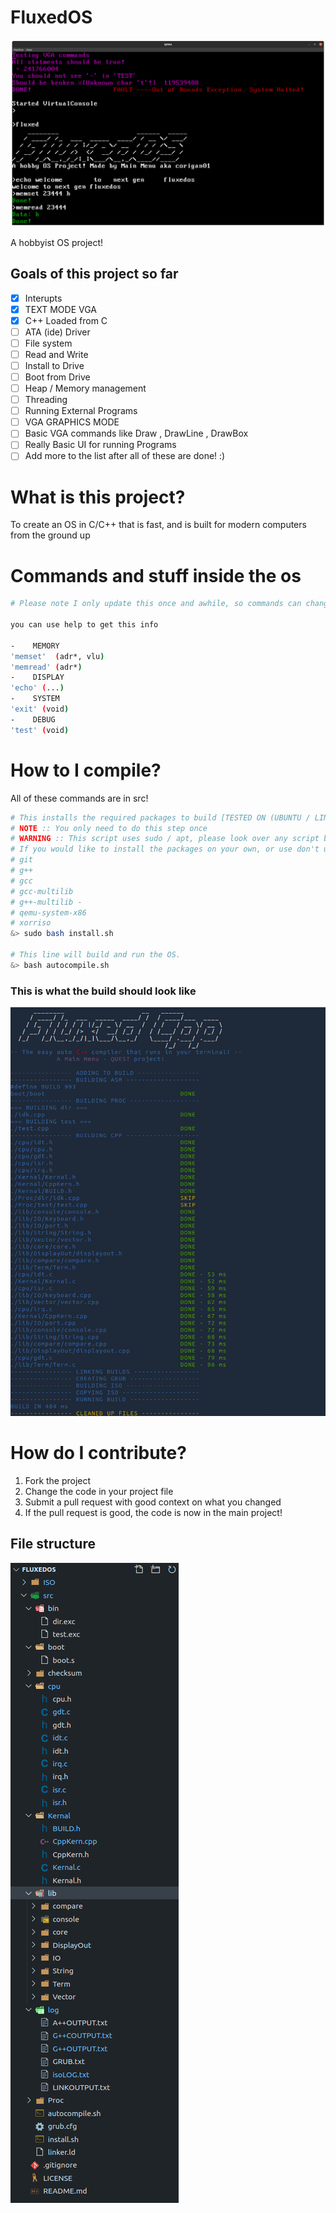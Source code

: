 # FluxedOS
![](https://github.com/corigan01/FluxedOS/blob/main/os_pictures/home%20screen.png)


A hobbyist OS project!

## Goals of this project so far
- [x] Interupts
- [x] TEXT MODE VGA 
- [x] C++ Loaded from C
- [ ] ATA (ide) Driver
- [ ] File system
- [ ] Read and Write
- [ ] Install to Drive
- [ ] Boot from Drive
- [ ] Heap / Memory management 
- [ ] Threading
- [ ] Running External Programs 
- [ ] VGA GRAPHICS MODE
- [ ] Basic VGA commands like Draw , DrawLine , DrawBox
- [ ] Really Basic UI for running Programs
- [ ] Add more to the list after all of these are done! :)

# What is this project?
To create an OS in C/C++ that is fast, and is built for modern computers from the ground up

# Commands and stuff inside the os
```bash
# Please note I only update this once and awhile, so commands can change or even be removed completly

you can use help to get this info

-    MEMORY   
'memset'  (adr*, vlu) 
'memread' (adr*)     
-    DISPLAY  
'echo' (...) 
-    SYSTEM   
'exit' (void)
-    DEBUG    
'test' (void)

```

# How to I compile?
All of these commands are in src!
```bash
# This installs the required packages to build [TESTED ON (UBUNTU / LINUX MINT)] 
# NOTE :: You only need to do this step once
# WARNING :: This script uses sudo / apt, please look over any script before you run as sudo
# If you would like to install the packages on your own, or use don't use apt, the packages are
# git 
# g++ 
# gcc
# gcc-multilib 
# g++-multilib -
# qemu-system-x86 
# xorriso 
&> sudo bash install.sh 

# This line will build and run the OS. 
&> bash autocompile.sh
```
### This is what the build should look like
![](https://github.com/corigan01/FluxedOS/blob/main/os_pictures/build.png)

# How do I contribute?
1. Fork the project
2. Change the code in your project file
3. Submit a pull request with good context on what you changed
4. If the pull request is good, the code is now in the main project!

## File structure
![](https://github.com/corigan01/FluxedOS/blob/main/os_pictures/files.png)





